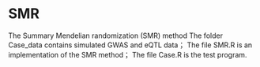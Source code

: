 # SMR
The Summary Mendelian randomization (SMR) method
The folder Case_data contains simulated GWAS and eQTL data；
The file SMR.R is an implementation of the SMR method；
The file Case.R is the test program.
